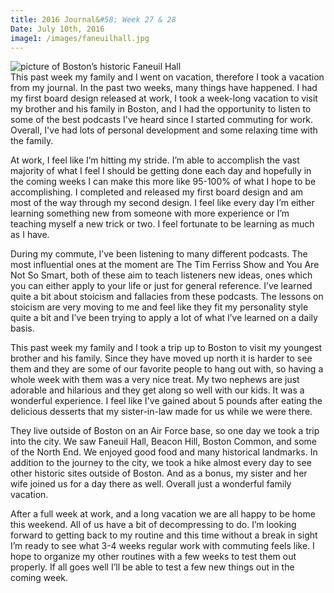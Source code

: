 ```yaml
---
title: 2016 Journal&#58; Week 27 & 28
Date: July 10th, 2016
image1: /images/faneuilhall.jpg
---
```

<div class='images'>
<img src="{{ page.image1 }}" alt="picture of Boston’s historic Faneuil Hall" />
</div>
This past week my family and I went on vacation, therefore I took a vacation from my journal. In the past two weeks, many things have happened. I had my first board design released at work, I took a week-long vacation to visit my brother and his family in Boston, and I had the opportunity to listen to some of the best podcasts I've heard since I started commuting for work. Overall, I've had lots of personal development and some relaxing time with the family.

At work, I feel like I’m hitting my stride. I’m able to accomplish the vast majority of what I feel I should be getting done each day and hopefully in the coming weeks I can make this more like 95-100% of what I hope to be accomplishing. I completed and released my first board design and am most of the way through my second design. I feel like every day I’m either learning something new from someone with more experience or I’m teaching myself a new trick or two. I feel fortunate to be learning as much as I have.

During my commute, I’ve been listening to many different podcasts. The most influential ones at the moment are The Tim Ferriss Show and You Are Not So Smart, both of these aim to teach listeners new ideas, ones which you can either apply to your life or just for general reference. I’ve learned quite a bit about stoicism and fallacies from these podcasts. The lessons on stoicism are very moving to me and feel like they fit my personality style quite a bit and I’ve been trying to apply a lot of what I’ve learned on a daily basis.

This past week my family and I took a trip up to Boston to visit my youngest brother and his family. Since they have moved up north it is harder to see them and they are some of our favorite people to hang out with, so having a whole week with them was a very nice treat. My two nephews are just adorable and hilarious and they get along so well with our kids. It was a wonderful experience. I feel like I've gained about 5 pounds after eating the delicious desserts that my sister-in-law made for us while we were there.

They live outside of Boston on an Air Force base, so one day we took a trip into the city. We saw Faneuil Hall, Beacon Hill, Boston Common, and some of the North End. We enjoyed good food and many historical landmarks. In addition to the journey to the city, we took a hike almost every day to see other historic sites outside of Boston. And as a bonus, my sister and her wife joined us for a day there as well. Overall just a wonderful family vacation.

After a full week at work, and a long vacation we are all happy to be home this weekend. All of us have a bit of decompressing to do. I’m looking forward to getting back to my routine and this time without a break in sight I’m ready to see what 3-4 weeks regular work with commuting feels like. I hope to organize my other routines with a few weeks to test them out properly. If all goes well I’ll be able to test a few new things out in the coming week.
